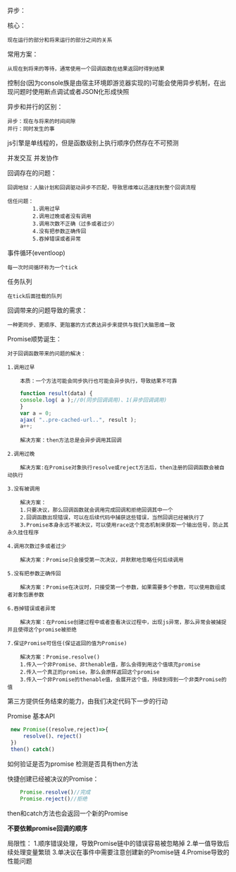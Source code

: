 异步：

核心：

    现在运行的部分和将来运行的部分之间的关系

常用方案：

    从现在到将来的等待，通常使用一个回调函数在结果返回时得到结果


控制台(因为console族是由宿主环境即游览器实现的)可能会使用异步机制，在出现问题时使用断点调试或者JSON化形成快照

异步和并行的区别：

    异步：现在与将来的时间间隙
    并行：同时发生的事

js引擎是单线程的，但是函数级别上执行顺序仍然存在不可预测

并发交互 并发协作

回调存在的问题：

    回调地狱：人脑计划和回调驱动异步不匹配，导致思维难以迅速找到整个回调流程

    信任问题： 
            1.调用过早
            2.调用过晚或者没有调用
            3.调用次数不正确（过多或者过少）
            4.没有把参数正确传回
            5.吞掉错误或者异常

事件循环(eventloop)

    每一次时间循环称为一个tick

任务队列

    在tick后面挂载的队列


回调带来的问题导致的需求：

    一种更同步、更顺序、更阻塞的方式表达异步来提供与我们大脑思维一致

Promise顺势诞生：

    对于回调函数带来的问题的解决：
    
    1.调用过早

        本质：一个方法可能会同步执行也可能会异步执行，导致结果不可靠
```javascript
    function result(data) {
    console.log( a );//0(同步回调调用)、1(异步回调调用)
    }
    var a = 0;
    ajax( "..pre-cached-url..", result );
    a++;
```        
        解决方案：then方法总是会异步调用其回调

    2.调用过晚

        解决方案:在Promise对象执行resolve或reject方法后，then注册的回调函数会被自动执行

    3.没有被调用

        解决方案：
        1.只要决议，那么回调函数就会调用完成回调和拒绝回调其中一个
        2.回调函数出现错误，可以在后续代码中捕获这些错误，当然回调已经被执行了
        3.Promise本身永远不被决议，可以使用race这个竞态机制来获取一个输出信号，防止其永久挂住程序

    4.调用次数过多或者过少

        解决方案：Promise只会接受第一次决议，并默默地忽略任何后续调用
    
    5.没有把参数正确传回

        解决方案：Promise在决议时，只接受第一个参数，如果需要多个参数，可以使用数组或者对象包裹参数

    6.吞掉错误或者异常          

        解决方案：在Promise创建过程中或者查看决议过程中，出现js异常，那么异常会被捕捉并且使得这个promise被拒绝              

    7.保证Promise可信任(保证返回的值为Promise)

        解决方案：Promise.resolve()
        1.传入一个非Promise、非thenable值，那么会得到用这个值填充promise
        2.传入一个真正的promise，那么会原样返回这个promise
        3.传入一个非Promise的thenable值，会展开这个值，持续到得到一个非类Promise的值    
    
第三方提供任务结束的能力，由我们决定代码下一步的行动

Promise 基本API


```javascript
 new Promise((resolve,reject)=>{
     resolve()、reject()
 })
 then() catch()
```

如何验证是否为promise 检测是否具有then方法


快捷创建已经被决议的Promise：
```javascript
    Promise.resolve()//完成
    Promise.reject()//拒绝
```

then和catch方法也会返回一个新的Promise

**不要依赖promise回调的顺序**


局限性：
    1.顺序错误处理，导致Promise链中的错误容易被忽略掉
    2.单一值导致后续处理变量繁琐
    3.单决议在事件中需要注意创建新的Promise链
    4.Promise导致的性能问题

